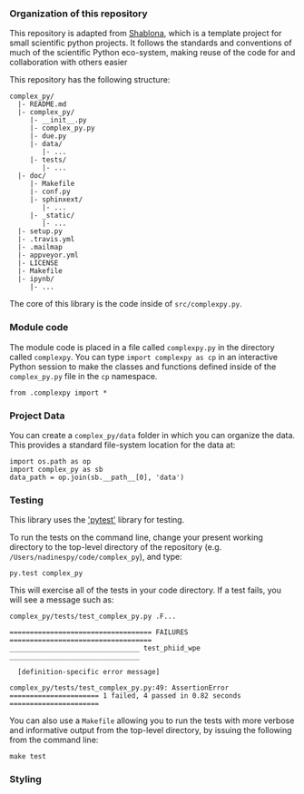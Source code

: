 ### Organization of this repository

This repository is adapted from [Shablona](https://github.com/uwescience/shablona), which is a template project for small scientific python projects. It follows the standards and conventions of much of the scientific Python eco-system, making reuse of the code for and collaboration with others easier 

This repository has the following structure:

    complex_py/
      |- README.md
      |- complex_py/
         |- __init__.py
         |- complex_py.py
         |- due.py
         |- data/
            |- ...
         |- tests/
            |- ...
      |- doc/
         |- Makefile
         |- conf.py
         |- sphinxext/
            |- ...
         |- _static/
            |- ...
      |- setup.py
      |- .travis.yml
      |- .mailmap
      |- appveyor.yml
      |- LICENSE
      |- Makefile
      |- ipynb/
         |- ...


The core of this library is the code inside of `src/complexpy.py`.

### Module code

The module code is placed in a file called `complexpy.py` in the directory called
`complexpy`. You can type `import complexpy as cp` in an interactive Python session to make the classes and functions defined inside of the
`complex_py.py` file in the `cp` namespace. 

    from .complexpy import *

### Project Data

You can create a `complex_py/data` folder in which you can
organize the data. This provides a standard file-system location for
the data at:

    import os.path as op
    import complex_py as sb
    data_path = op.join(sb.__path__[0], 'data')

### Testing

This library uses the ['pytest'](http://pytest.org/latest/) library for
testing. 

To run the tests on the command line, change your present working directory to
the top-level directory of the repository (e.g. `/Users/nadinespy/code/complex_py`),
and type:

    py.test complex_py

This will exercise all of the tests in your code directory. If a test fails, you
will see a message such as:


    complex_py/tests/test_complex_py.py .F...

    =================================== FAILURES ===================================
    ________________________________ test_phiid_wpe ________________________________

      [definition-specific error message]

    complex_py/tests/test_complex_py.py:49: AssertionError
    ====================== 1 failed, 4 passed in 0.82 seconds ======================

You can also use a `Makefile` allowing you to run the tests with more
verbose and informative output from the top-level directory, by issuing the
following from the command line:

    make test

### Styling